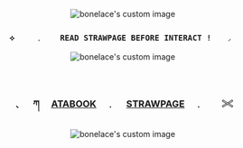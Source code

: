 <!-- level 1: simple bio and stats -->
<p align="center">
  <img src="https://i.pinimg.com/736x/fd/15/cd/fd15cd244cd81c69345b441af6f49c7d.jpg" alt="bonelace's custom image"/>
</p>

<h3 align="center"><code color="purple">⟡ 　　﹒  　READ STRAWPAGE BEFORE INTERACT !　　◞ </code></h3>

<p align="center">
  <img src="https://64.media.tumblr.com/6382f99ffc7e140b0e1f4ca0ad03e461/e226e779dd67f321-56/s2048x3072/79d39001a280bf102e68f794cb9b7acec3833969.pnj" alt="bonelace's custom image"/>
</p>

　<h3 align="center">﹑　 ཀ 　[ATABOOK](https://vampstyx.atabook.org/)　﹒ 　[STRAWPAGE](https://gunss.straw.page)　﹒　　𓏵</h3>
<p align="center">

  <img src="https://64.media.tumblr.com/11be172db441c6e4c42f99806ab16aa0/6358e14772faff9b-87/s2048x3072/74c0a1db342e054a85ff814097dc5698ed6feb4b.pnj" alt="bonelace's custom image"/>
</p>
